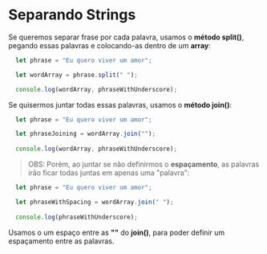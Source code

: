 # Separando Strings

Se queremos separar frase por cada palavra, usamos o **método split()**, pegando essas palavras e colocando-as dentro de um **array**:

```Javascript
  let phrase = "Eu quero viver um amor";

  let wordArray = phrase.split(" ");

  console.log(wordArray, phraseWithUnderscore);
```

Se quisermos juntar todas essas palavras, usamos o **método join()**:

```Javascript
  let phrase = "Eu quero viver um amor";

  let phraseJoining = wordArray.join("");
  
  console.log(wordArray, phraseWithUnderscore);
```

> OBS: Porém, ao juntar se não definirmos o **espaçamento**, as palavras irão ficar todas juntas em apenas uma "palavra":

```Javascript
  let phrase = "Eu quero viver um amor";

  let phraseWithSpacing = wordArray.join(" ");
  
  console.log(phraseWithUnderscore);
```

Usamos o um espaço entre as **""** do **join()**, para poder definir um espaçamento entre as palavras.
